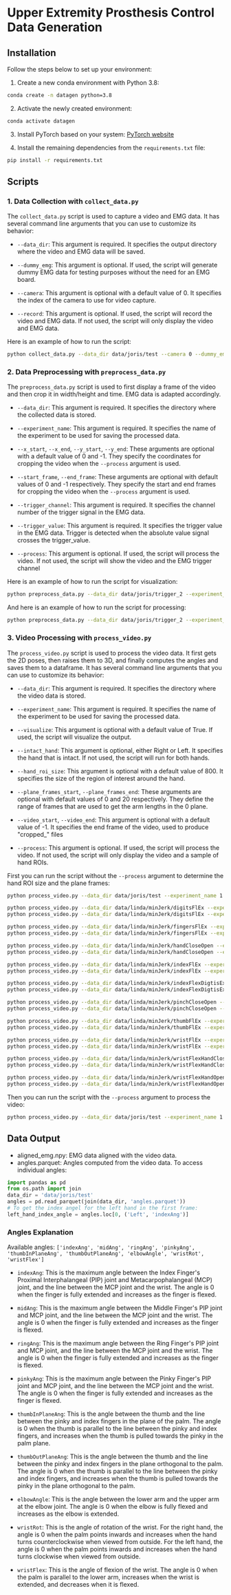 # Upper Extremity Prosthesis Control Data Generation

## Installation

Follow the steps below to set up your environment:

1. Create a new conda environment with Python 3.8:

```bash
conda create -n datagen python=3.8
```

2. Activate the newly created environment:

```bash
conda activate datagen
```

3. Install PyTorch based on your system: [PyTorch website](https://pytorch.org/get-started/locally/)

4. Install the remaining dependencies from the `requirements.txt` file:

```bash
pip install -r requirements.txt
```

## Scripts

### 1. Data Collection with `collect_data.py`

The `collect_data.py` script is used to capture a video and EMG data. It has several command line arguments that you can
use to customize its behavior:

- `--data_dir`: This argument is required. It specifies the output directory where the video and EMG data will be saved.

- `--dummy_emg`: This argument is optional. If used, the script will generate dummy EMG data for testing purposes
  without the need for an EMG board.

- `--camera`: This argument is optional with a default value of 0. It specifies the index of the camera to use for video
  capture.

- `--record`: This argument is optional. If used, the script will record the video and EMG data. If not used, the script
  will only display the video and EMG data.



Here is an example of how to run the script:

```bash
python collect_data.py --data_dir data/joris/test --camera 0 --dummy_emg --record
```

### 2. Data Preprocessing with `preprocess_data.py`

The `preprocess_data.py` script is used to first display a frame of the video and then crop it in width/height and time.
EMG data is adapted accordingly.

- `--data_dir`: This argument is required. It specifies the directory where the collected data is stored.

- `--experiment_name`: This argument is required. It specifies the name of the experiment
  to be used for saving the processed data.

- `--x_start`, `--x_end`, `--y_start`, `--y_end`: These arguments are optional with a default value of 0 and -1. They specify
  the coordinates for cropping the video when the `--process` argument is used.

- `--start_frame`, `--end_frame`: These arguments are optional with default values of 0 and -1 respectively. They
  specify the start and end frames for cropping the video when the `--process` argument is used.

- `--trigger_channel`: This argument is required. It specifies the channel number of the trigger signal in the EMG data.

- `--trigger_value`: This argument is required. It specifies the trigger value in the EMG data. Trigger is detected when
  the absolute value signal crosses the trigger_value.

- `--process`: This argument is optional. If used, the script will process the video. If not used, the script will show the video and the EMG trigger channel

Here is an example of how to run the script for visualization:

```bash
python preprocess_data.py --data_dir data/joris/trigger_2 --experiment_name 1 --trigger_channel 7 
```

And here is an example of how to run the script for processing:

```bash
python preprocess_data.py --data_dir data/joris/trigger_2 --experiment_name 1 --start_frame 544 --end_frame 14246 --trigger_channel 7 --trigger_value 600 --process
```

### 3. Video Processing with `process_video.py`

The `process_video.py` script is used to process the video data. It first gets the 2D poses, then raises them to 3D, and
finally computes the angles and saves them to a dataframe. It has several command line arguments that you can use to
customize its behavior:


- `--data_dir`: This argument is required. It specifies the directory where the video data is stored.

- `--experiment_name`: This argument is required. It specifies the name of the experiment to be used for saving the
  processed data.

- `--visualize`: This argument is optional with a default value of True. If used, the script will visualize the output.

- `--intact_hand`: This argument is optional, either Right or Left. It specifies the hand that is intact. If not used, the script will run for both hands.

- `--hand_roi_size`: This argument is optional with a default value of 800. It specifies the size of the region of interest
  around the hand.

- `--plane_frames_start`, `--plane_frames_end`: These arguments are optional with default values of 0 and 20 respectively. They define the range of frames that are used to get the arm lengths in the 0 plane.

- `--video_start`, `--video_end`: This argument is optional with a default value of -1. It specifies the end frame of the video, used to produce "cropped_" files

- `--process`: This argument is optional. If used, the script will process the video. If not used, the script will only
  display the video and a sample of hand ROIs.


First you can run the script without the `--process` argument to determine the hand ROI size and the plane frames:
```bash
python process_video.py --data_dir data/joris/test --experiment_name 1

python process_video.py --data_dir data/linda/minJerk/digitsFlEx --experiment_name 1 --hand_roi_size 450
python process_video.py --data_dir data/linda/minJerk/digitsFlEx --experiment_name 1 --hand_roi_size 450 --visualize --intact_hand Left --plane_frames_start 200 --plane_frames_end 500 --video_start 500 --video_end 2200 --process

python process_video.py --data_dir data/linda/minJerk/fingersFlEx --experiment_name 1 --hand_roi_size 450
python process_video.py --data_dir data/linda/minJerk/fingersFlEx --experiment_name 1 --hand_roi_size 450 --visualize --intact_hand Left --plane_frames_start 200 --plane_frames_end 500 --video_start 500 --video_end 2400 --process

python process_video.py --data_dir data/linda/minJerk/handCloseOpen --experiment_name 1 --hand_roi_size 450
python process_video.py --data_dir data/linda/minJerk/handCloseOpen --experiment_name 1 --hand_roi_size 450 --visualize --intact_hand Left --plane_frames_start 100 --plane_frames_end 400 --video_start 400 --video_end 2200 --process

python process_video.py --data_dir data/linda/minJerk/indexFlEx --experiment_name 1 --hand_roi_size 450
python process_video.py --data_dir data/linda/minJerk/indexFlEx --experiment_name 1 --hand_roi_size 450 --visualize --intact_hand Left --plane_frames_start 100 --plane_frames_end 400 --video_start 450 --video_end 3700 --process

python process_video.py --data_dir data/linda/minJerk/indexFlexDigtisEx --experiment_name 1 --hand_roi_size 450
python process_video.py --data_dir data/linda/minJerk/indexFlexDigtisEx --experiment_name 1 --hand_roi_size 450 --visualize --intact_hand Left --plane_frames_start 150 --plane_frames_end 500 --video_start 550 --video_end 2400 --process

python process_video.py --data_dir data/linda/minJerk/pinchCloseOpen --experiment_name 1 --hand_roi_size 450
python process_video.py --data_dir data/linda/minJerk/pinchCloseOpen --experiment_name 1 --hand_roi_size 450 --visualize --intact_hand Left --plane_frames_start 100 --plane_frames_end 400 --video_start 500 --video_end 2000 --process

python process_video.py --data_dir data/linda/minJerk/thumbFlEx --experiment_name 1 --hand_roi_size 450
python process_video.py --data_dir data/linda/minJerk/thumbFlEx --experiment_name 1 --hand_roi_size 450 --visualize --intact_hand Left --plane_frames_start 100 --plane_frames_end 400 --video_start 450 --video_end 2400 --process

python process_video.py --data_dir data/linda/minJerk/wristFlEx --experiment_name 1 --hand_roi_size 450
python process_video.py --data_dir data/linda/minJerk/wristFlEx --experiment_name 1 --hand_roi_size 450 --visualize --intact_hand Left --plane_frames_start 100 --plane_frames_end 400 --video_start 650 --video_end 2500 --process

python process_video.py --data_dir data/linda/minJerk/wristFlexHandClose --experiment_name 1 --hand_roi_size 450
python process_video.py --data_dir data/linda/minJerk/wristFlexHandClose --experiment_name 1 --hand_roi_size 450 --visualize --intact_hand Left --plane_frames_start 100 --plane_frames_end 400 --video_start 500 --video_end 2500 --process

python process_video.py --data_dir data/linda/minJerk/wristFlexHandOpen --experiment_name 1 --hand_roi_size 450
python process_video.py --data_dir data/linda/minJerk/wristFlexHandOpen --experiment_name 1 --hand_roi_size 450 --visualize --intact_hand Left --plane_frames_start 150 --plane_frames_end 500 --video_start 600 --video_end 2800 --process


```

Then you can run the script with the `--process` argument to process the video:
```bash
python process_video.py --data_dir data/joris/test --experiment_name 1 --visualize --intact_hand Right --hand_roi_size 400 --plane_frames_start 0 --plane_frames_end 40 --process
```

## Data Output

- aligned_emg.npy: EMG data aligned with the video data.
- angles.parquet: Angles computed from the video data. To access individual angles:

```python
import pandas as pd
from os.path import join
data_dir = 'data/joris/test'
angles = pd.read_parquet(join(data_dir, 'angles.parquet'))
# To get the index angel for the left hand in the first frame:
left_hand_index_angle = angles.loc[0, ('Left', 'indexAng')]
```

### Angles Explanation
Available angles: `['indexAng', 'midAng', 'ringAng', 'pinkyAng', 'thumbInPlaneAng', 'thumbOutPlaneAng', 'elbowAngle', 'wristRot', 'wristFlex']`

- `indexAng`: This is the maximum angle between the Index Finger's Proximal Interphalangeal (PIP) joint and Metacarpophalangeal (MCP) joint, and the line between the MCP joint and the wrist. The angle is 0 when the finger is fully extended and increases as the finger is flexed.

- `midAng`: This is the maximum angle between the Middle Finger's PIP joint and MCP joint, and the line between the MCP joint and the wrist. The angle is 0 when the finger is fully extended and increases as the finger is flexed.

- `ringAng`: This is the maximum angle between the Ring Finger's PIP joint and MCP joint, and the line between the MCP joint and the wrist. The angle is 0 when the finger is fully extended and increases as the finger is flexed.

- `pinkyAng`: This is the maximum angle between the Pinky Finger's PIP joint and MCP joint, and the line between the MCP joint and the wrist. The angle is 0 when the finger is fully extended and increases as the finger is flexed.

- `thumbInPlaneAng`: This is the angle between the thumb and the line between the pinky and index fingers in the plane of the palm. The angle is 0 when the thumb is parallel to the line between the pinky and index fingers, and increases when the thumb is pulled towards the pinky in the palm plane.

- `thumbOutPlaneAng`: This is the angle between the thumb and the line between the pinky and index fingers in the plane orthogonal to the palm. The angle is 0 when the thumb is parallel to the line between the pinky and index fingers, and increases when the thumb is pulled towards the pinky in the plane orthogonal to the palm.

- `elbowAngle`: This is the angle between the lower arm and the upper arm at the elbow joint. The angle is 0 when the elbow is fully flexed and increases as the elbow is extended.

- `wristRot`: This is the angle of rotation of the wrist. For the right hand, the angle is 0 when the palm points inwards and increases when the hand turns counterclockwise when viewed from outside. For the left hand, the angle is 0 when the palm points inwards and increases when the hand turns clockwise when viewed from outside.

- `wristFlex`: This is the angle of flexion of the wrist. The angle is 0 when the palm is parallel to the lower arm, increases when the wrist is extended, and decreases when it is flexed.